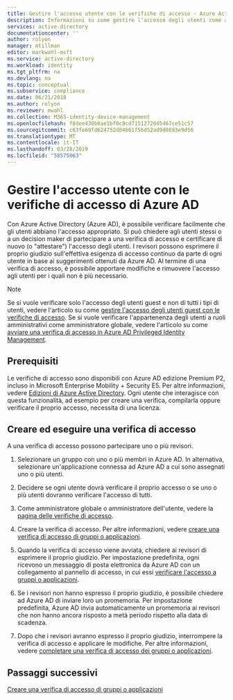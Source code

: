 ```yaml
---
title: Gestire l'accesso utente con le verifiche di accesso - Azure Active Directory | Microsoft Docs
description: Informazioni su come gestire l'accesso degli utenti come appartenenza a un gruppo o assegnazione a un'applicazione con le verifiche di accesso di Azure Active Directory
services: active-directory
documentationcenter: ''
author: rolyon
manager: mtillman
editor: markwahl-msft
ms.service: active-directory
ms.workload: identity
ms.tgt_pltfrm: na
ms.devlang: na
ms.topic: conceptual
ms.subservice: compliance
ms.date: 06/21/2018
ms.author: rolyon
ms.reviewer: mwahl
ms.collection: M365-identity-device-management
ms.openlocfilehash: f8dee430b0ae1bf0c8cd7151272045467ce51c57
ms.sourcegitcommit: c63fe69fd624752d04661f56d52ad9d8693e9d56
ms.translationtype: MT
ms.contentlocale: it-IT
ms.lasthandoff: 03/28/2019
ms.locfileid: "58575063"
---
```

# <a name="manage-user-access-with-azure-ad-access-reviews"></a>Gestire l'accesso utente con le verifiche di accesso di Azure AD

Con Azure Active Directory (Azure AD), è possibile verificare facilmente che gli utenti abbiano l'accesso appropriato. Si può chiedere agli utenti stessi o a un decision maker di partecipare a una verifica di accesso e certificare di nuovo (o "attestare") l'accesso degli utenti. I revisori possono esprimere il proprio giudizio sull'effettiva esigenza di accesso continuo da parte di ogni utente in base ai suggerimenti ottenuti da Azure AD. Al termine di una verifica di accesso, è possibile apportare modifiche e rimuovere l'accesso agli utenti per i quali non è più necessario.

> [!NOTE]
> Se si vuole verificare solo l'accesso degli utenti guest e non di tutti i tipi di utenti, vedere l'articolo su come [gestire l'accesso degli utenti guest con le verifiche di accesso](manage-guest-access-with-access-reviews.md). Se si vuole verificare l'appartenenza degli utenti a ruoli amministrativi come amministratore globale, vedere l'articolo su come [avviare una verifica di accesso in Azure AD Privileged Identity Management](../privileged-identity-management/pim-how-to-start-security-review.md). 
>
>

## <a name="prerequisites"></a>Prerequisiti 


Le verifiche di accesso sono disponibili con Azure AD edizione Premium P2, incluso in Microsoft Enterprise Mobility + Security E5. Per altre informazioni, vedere [Edizioni di Azure Active Directory](../fundamentals/active-directory-whatis.md). Ogni utente che interagisce con questa funzionalità, ad esempio per creare una verifica, compilarla oppure verificare il proprio accesso, necessita di una licenza. 

## <a name="create-and-perform-an-access-review"></a>Creare ed eseguire una verifica di accesso

A una verifica di accesso possono partecipare uno o più revisori.  

1. Selezionare un gruppo con uno o più membri in Azure AD. In alternativa, selezionare un'applicazione connessa ad Azure AD a cui sono assegnati uno o più utenti. 

2. Decidere se ogni utente dovrà verificare il proprio accesso o se uno o più utenti dovranno verificare l'accesso di tutti.

3. Come amministratore globale o amministratore dell'utente, vedere la [pagina delle verifiche di accesso](https://portal.azure.com/#blade/Microsoft_AAD_ERM/DashboardBlade/).

4. Creare la verifica di accesso. Per altre informazioni, vedere [creare una verifica di accesso di gruppi o applicazioni](create-access-review.md).

5. Quando la verifica di accesso viene avviata, chiedere ai revisori di esprimere il proprio giudizio. Per impostazione predefinita, ogni ricevono un messaggio di posta elettronica da Azure AD con un collegamento al pannello di accesso, in cui essi [verificare l'accesso a gruppi o applicazioni](perform-access-review.md).

6. Se i revisori non hanno espresso il proprio giudizio, è possibile chiedere ad Azure AD di inviare loro un promemoria. Per impostazione predefinita, Azure AD invia automaticamente un promemoria ai revisori che non hanno ancora risposto a metà periodo rispetto alla data di scadenza.

7. Dopo che i revisori avranno espresso il proprio giudizio, interrompere la verifica di accesso e applicare le modifiche. Per altre informazioni, vedere [completare una verifica di accesso dei gruppi o applicazioni](complete-access-review.md).


## <a name="next-steps"></a>Passaggi successivi

[Creare una verifica di accesso di gruppi o applicazioni](create-access-review.md)




